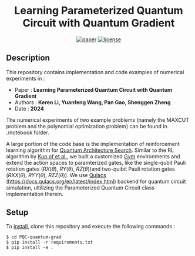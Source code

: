 <h1 align="center" style="margin-top: 0px;"> <b>Learning Parameterized Quantum Circuit with Quantum Gradient</b></h1>
<div align="center" >

[![paper](https://img.shields.io/static/v1.svg?label=Paper&message=arXiv:2409.20044&color=b31b1b)](https://arxiv.org/abs/2409.20044)
[![license](https://img.shields.io/static/v1.svg?label=License&message=GPL%20v3.0&color=green)](https://www.gnu.org/licenses/gpl-3.0.html)
</div>

## **Description**
This repository contains implementation and code examples of numerical experiments in :

- Paper : **Learning Parameterized Quantum Circuit with Quantum Gradient**
- Authors : **Keren Li, Yuanfeng Wang, Pan Gao, Shenggen Zheng**
- Date : **2024**

The numerical experiments of two example problems (namely the MAXCUT problem and the polynomial optimization problem) can be found in ./notebook folder.

A large portion of the code base is the implementation of reinforcement learning algorithm for <ins>Quantum Architecture Search</ins>. Similar to the RL algorithm by [Kuo of et al.](https://arxiv.org/abs/2406.06210), we built a customized <ins>Gym</ins> environments and extend the action spaces to paramterized gates, like the single-qubit Pauli rotation gates
($RX(\theta)$, $RY(\theta)$, $RZ(\theta)$)and two-quibit Pauli rotation gates ($RXX(\theta)$, $RYY(\theta)$, $RZZ(\theta)$). We use <ins>Qulacs</ins> (https://docs.qulacs.org/en/latest/index.html) backend for quantum circuit simulation, ultilizing the Parameterized Quantum Circuit class implementation therein. 


## **Setup**
To <ins>install</ins>, clone this repository and execute the following commands :

```
$ cd PQC-quantum-grad
$ pip install -r requirements.txt
$ pip install -e .
```
